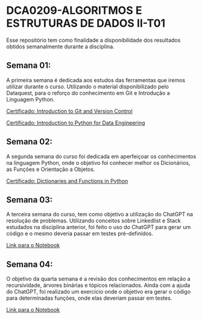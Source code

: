# DCA0209-ALGORITMOS E ESTRUTURAS DE DADOS II-T01

Esse repositório tem como finalidade a disponibilidade dos resultados obtidos semanalmente durante a disciplina. 

## Semana 01:
A primeira semana é dedicada aos estudos das ferramentas que iremos utilizar durante o curso. Utilizando o material disponibilizado pelo Dataquest,
para o reforço do conhecimento em Git e Introdução a Linguagem Python.

[Certificado: Introduction to Git and Version Control](https://app.dataquest.io/view_cert/9HG7ELW68XH9VLSLATPP)

[Certificado: Introduction to Python for Data Engineering](https://app.dataquest.io/view_cert/XJN0SN6R69DANO638UV3)

## Semana 02:
A segunda semana do curso foi dedicada em aperfeiçoar os conhecimentos na linguagem Python, onde o objetivo foi conhecer melhor os Dicionários, as Funções e 
Orientação a Objetos.

[Certificado: Dictionaries and Functions in Python](https://app.dataquest.io/view_cert/YAT7DPFR1EG8K2QETDEE)

## Semana 03:
A terceira semana do curso, tem como objetivo a utilização do ChatGPT na resolução de problemas.
Utilizando conceitos sobre Linkedlist e Stack estudados na disciplina anterior, foi feito o uso do ChatGPT para gerar 
um código e o mesmo deveria passar em testes pré-definidos. 

[Link para o Notebook](https://github.com/SidneyJunior01234/DCA0209---ALGORITMOS-E-ESTRUTURAS-DE-DADOS-II---T01/blob/main/cadernos/Semana01/Week03.ipynb)

## Semana 04:
O objetivo da quarta semana é a revisão dos conhecimentos em relação a recursividade, árvores binárias e tópicos relacionados.
Ainda com a ajuda do ChatGPT, foi realizado um exercício onde o objetivo era gerar o código para determinadas funções, onde elas deveriam passar em testes.

[Link para o Notebook](https://github.com/SidneyJunior01234/DCA0209---ALGORITMOS-E-ESTRUTURAS-DE-DADOS-II---T01/blob/main/cadernos/Semana04/week04.ipynb)
